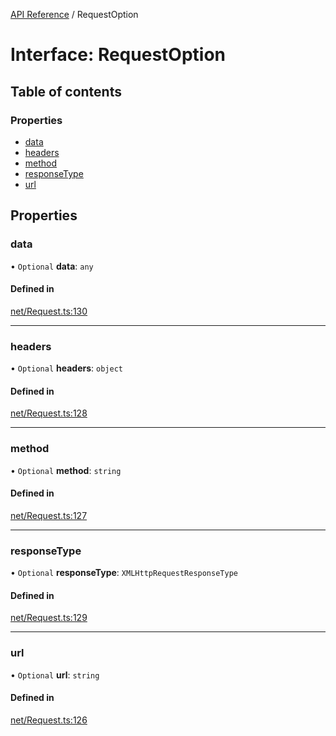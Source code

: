 [API Reference](../README.md) / RequestOption

# Interface: RequestOption

## Table of contents

### Properties

- [data](RequestOption.md#data)
- [headers](RequestOption.md#headers)
- [method](RequestOption.md#method)
- [responseType](RequestOption.md#responsetype)
- [url](RequestOption.md#url)

## Properties

### data

• `Optional` **data**: `any`

#### Defined in

[net/Request.ts:130](https://github.com/Lanfei/playable.js/blob/2369e26/src/net/Request.ts#L130)

___

### headers

• `Optional` **headers**: `object`

#### Defined in

[net/Request.ts:128](https://github.com/Lanfei/playable.js/blob/2369e26/src/net/Request.ts#L128)

___

### method

• `Optional` **method**: `string`

#### Defined in

[net/Request.ts:127](https://github.com/Lanfei/playable.js/blob/2369e26/src/net/Request.ts#L127)

___

### responseType

• `Optional` **responseType**: `XMLHttpRequestResponseType`

#### Defined in

[net/Request.ts:129](https://github.com/Lanfei/playable.js/blob/2369e26/src/net/Request.ts#L129)

___

### url

• `Optional` **url**: `string`

#### Defined in

[net/Request.ts:126](https://github.com/Lanfei/playable.js/blob/2369e26/src/net/Request.ts#L126)
